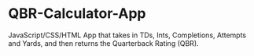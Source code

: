 # QBR-Calculator-App
JavaScript/CSS/HTML App that takes in TDs, Ints, Completions, Attempts and Yards, and then returns the Quarterback Rating (QBR).
